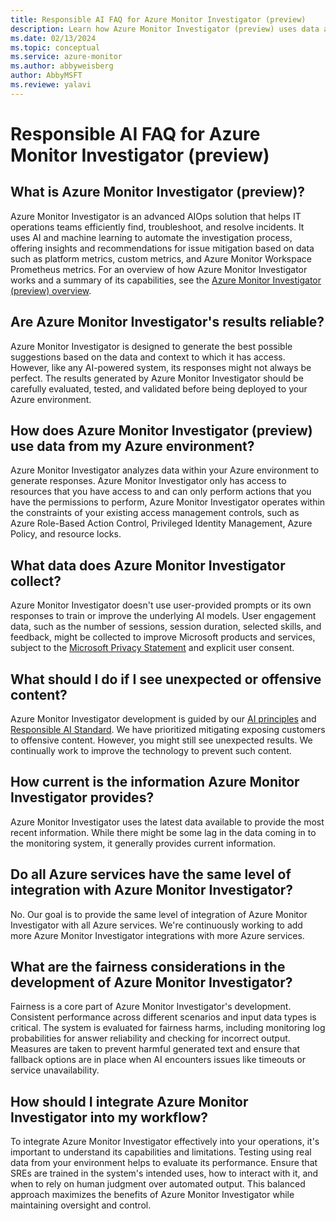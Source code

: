 ```yaml
---
title: Responsible AI FAQ for Azure Monitor Investigator (preview)
description: Learn how Azure Monitor Investigator (preview) uses data and what to expect.
ms.date: 02/13/2024
ms.topic: conceptual
ms.service: azure-monitor
ms.author: abbyweisberg
author: AbbyMSFT
ms.reviewe: yalavi
---
```


# Responsible AI FAQ for Azure Monitor Investigator (preview)

## What is Azure Monitor Investigator (preview)?

Azure Monitor Investigator is an advanced AIOps solution that helps IT operations teams efficiently find, troubleshoot, and resolve incidents. It uses AI and machine learning to automate the investigation process, offering insights and recommendations for issue mitigation based on data such as platform metrics, custom metrics, and Azure Monitor Workspace Prometheus metrics. For an overview of how Azure Monitor Investigator works and a summary of its capabilities, see the [Azure Monitor Investigator (preview) overview](investigator-overview.md).

## Are Azure Monitor Investigator's results reliable?

Azure Monitor Investigator is designed to generate the best possible suggestions based on the data and context to which it has access. However, like any AI-powered system, its responses might not always be perfect. The results generated by Azure Monitor Investigator should be carefully evaluated, tested, and validated before being deployed to your Azure environment.

## How does Azure Monitor Investigator (preview) use data from my Azure environment?

Azure Monitor Investigator analyzes data within your Azure environment to generate responses. Azure Monitor Investigator only has access to resources that you have access to and can only perform actions that you have the permissions to perform, Azure Monitor Investigator operates within the constraints of your existing access management controls, such as Azure Role-Based Action Control, Privileged Identity Management, Azure Policy, and resource locks.

## What data does Azure Monitor Investigator collect?

Azure Monitor Investigator doesn't use user-provided prompts or its own responses to train or improve the underlying AI models. User engagement data, such as the number of sessions, session duration, selected skills, and feedback, might be collected to improve Microsoft products and services, subject to the [Microsoft Privacy Statement](https://privacy.microsoft.com/en-us/privacystatement) and explicit user consent.

## What should I do if I see unexpected or offensive content?

Azure Monitor Investigator development is guided by our [AI principles](https://www.microsoft.com/ai/principles-and-approach) and [Responsible AI Standard](https://aka.ms/RAIStandardPDF). We have prioritized mitigating exposing customers to offensive content. However, you might still see unexpected results. We continually work to improve the technology to prevent such content.

## How current is the information Azure Monitor Investigator provides?

Azure Monitor Investigator uses the latest data available to provide the most recent information. While there might be some lag in the data coming in to the monitoring system, it generally provides current information.

## Do all Azure services have the same level of integration with Azure Monitor Investigator?

No. Our goal is to provide the same level of integration of Azure Monitor Investigator with all Azure services. We're continuously working to add more Azure Monitor Investigator integrations with more Azure services.

## What are the fairness considerations in the development of Azure Monitor Investigator?

Fairness is a core part of Azure Monitor Investigator's development. Consistent performance across different scenarios and input data types is critical. The system is evaluated for fairness harms, including monitoring log probabilities for answer reliability and checking for incorrect output. Measures are taken to prevent harmful generated text and ensure that fallback options are in place when AI encounters issues like timeouts or service unavailability.

## How should I integrate Azure Monitor Investigator into my workflow?

To integrate Azure Monitor Investigator effectively into your operations, it's important to understand its capabilities and limitations. Testing using real data from your environment helps to evaluate its performance. Ensure that SREs are trained in the system's intended uses, how to interact with it, and when to rely on human judgment over automated output. This balanced approach maximizes the benefits of Azure Monitor Investigator while maintaining oversight and control.



